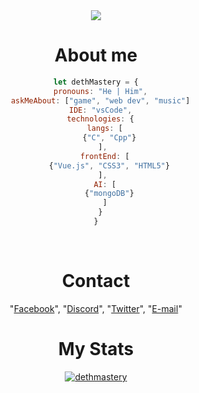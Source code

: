 <center>
<a href="https://twitter.com/georgekdeterk" target="_blank">
  <img src="http://localhost:1980/api/canvas/?gh=dethMastery&id=25049577&tw=georgekdeterk&name=Suphakit&lName=P.&subText=A+music+composer+with+some+of+web+dev+skill&bYear=2002&ageLeft=A+musician+at+aged&ageRight=who+love+to+coding+and+composing&fc1=48847A&fc2=313E51&bg=2e2f2f&fg=f5f5f5">
</a>
<br/>

# About me

```js
let dethMastery = {
  pronouns: "He | Him",
  askMeAbout: ["game", "web dev", "music"]
  IDE: "vsCode",
  technologies: {
    langs: [
      {"C", "Cpp"}
    ], 
    frontEnd: [
      {"Vue.js", "CSS3", "HTML5"}
    ], 
    AI: [
      {"mongoDB"}
    ]
  }
}
```

<br />

# Contact

"[Facebook](https://fb.com/detzz.in.th)", "[Discord](https://did.000198.xyz/@298415109359796234)", "[Twitter](https://twitter.com/georgekdeterk)", "[E-mail](mailto:owner@detzz.in.th)"

# My Stats

<p align="center">
  <a href="https://github.com/ryo-ma/github-profile-trophy"><img src="https://github-profile-trophy.vercel.app/?username=dethMastery&theme=onedark&title=MultiLanguage,Stars,Commit,Followers,Issues,Repositories" alt="dethmastery" align="center" /></a>
</p>
  
<br />

<!-- Unused Component but used for Call! -->
<img src="https://komarev.com/ghpvc/?username=dethMastery&label=Profile%20views&color=0e75b6&style=for-the-badge" style="display: none; opacity:0;"></img>
  
</center>
